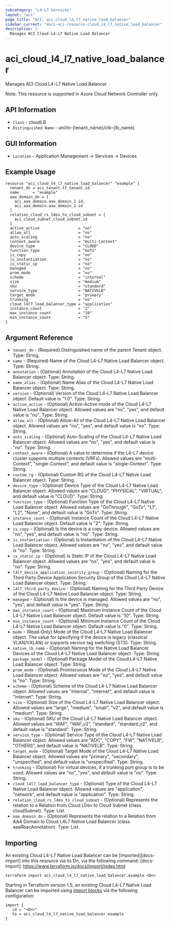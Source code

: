 ```yaml
---
subcategory: "L4-L7 Services"
layout: "aci"
page_title: "ACI: aci_cloud_l4_l7_native_load_balancer"
sidebar_current: "docs-aci-resource-cloud_l4_l7_native_load_balancer"
description: |-
  Manages ACI Cloud L4-L7 Native Load Balancer
---
```


# aci_cloud_l4_l7_native_load_balancer #

Manages ACI Cloud L4-L7 Native Load Balancer

Note: This resource is supported in Azure Cloud Network Controller only.

## API Information ##

* `Class` - cloudLB
* `Distinguished Name` - uni/tn-{tenant_name}/clb-{lb_name}

## GUI Information ##

* `Location` - Application Management -> Services -> Devices


## Example Usage ##

```hcl
resource "aci_cloud_l4_l7_native_load_balancer" "example" {
  tenant_dn = aci_tenant.tf_tenant.id
  name      = "example"
  aaa_domain_dn = [
    aci_aaa_domain.aaa_domain_1.id,
    aci_aaa_domain.aaa_domain_2.id
  ]
  relation_cloud_rs_ldev_to_cloud_subnet = [
    aci_cloud_subnet.cloud_subnet.id
  ]
  active_active                 = "no"
  allow_all                     = "no"
  auto_scaling                  = "no"
  context_aware                 = "multi-Context"
  device_type                   = "CLOUD"
  function_type                 = "GoTo"
  is_copy                       = "no"
  is_instantiation              = "no"
  is_static_ip                  = "no"
  managed                       = "no"
  prom_mode                     = "no"
  scheme                        = "internal"
  size                          = "medium"
  sku                           = "standard"
  service_type                  = "NATIVELB"
  target_mode                   = "primary"
  trunking                      = "no"
  cloud_l4l7_load_balancer_type = "application"
  instance_count                = "2"
  max_instance_count            = "10"
  min_instance_count            = "5"
}
```

## Argument Reference ##

* `tenant_dn` - (Required) Distinguished name of the parent Tenant object. Type: String.
* `name` - (Required) Name of the Cloud L4-L7 Native Load Balancer object. Type: String.
* `annotation` - (Optional) Annotation of the Cloud L4-L7 Native Load Balancer object. Type: String.
* `name_alias` - (Optional) Name Alias of the Cloud L4-L7 Native Load Balancer object. Type: String.
* `version` - (Optional) Version of the Cloud L4-L7 Native Load Balancer object. Default value is "1.0". Type: String.
* `active_active` - (Optional) Active-Active mode of the Cloud L4-L7 Native Load Balancer object. Allowed values are "no", "yes", and default value is "no". Type: String.
* `allow_all` - (Optional) Allow-All of the Cloud L4-L7 Native Load Balancer object. Allowed values are "no", "yes", and default value is "no". Type: String.
* `auto_scaling` - (Optional) Auto-Scaling of the Cloud L4-L7 Native Load Balancer object. Allowed values are "no", "yes", and default value is "no". Type: String.
* `context_aware` - (Optional) A value to determine if the L4-L7 device cluster supports multiple contexts (VRFs). Allowed values are "multi-Context", "single-Context", and default value is "single-Context". Type: String.
* `custom_rg` - (Optional) Custom RG of the Cloud L4-L7 Native Load Balancer object. Type: String.
* `device_type` - (Optional) Device Type of the Cloud L4-L7 Native Load Balancer object. Allowed values are "CLOUD", "PHYSICAL", "VIRTUAL", and default value is "CLOUD". Type: String.
* `function_type` - (Optional) Function Type of the Cloud L4-L7 Native Load Balancer object. Allowed values are "GoThrough", "GoTo", "L1", "L2", "None", and default value is "GoTo". Type: String.
* `instance_count` - (Optional) Instance Count of the Cloud L4-L7 Native Load Balancer object. Default value is "2". Type: String.
* `is_copy` - (Optional) Is the device is a copy device. Allowed values are "no", "yes", and default value is "no". Type: String.
* `is_instantiation` - (Optional) Is Instantiation of the Cloud L4-L7 Native Load Balancer object. Allowed values are "no", "yes", and default value is "no". Type: String.
* `is_static_ip` - (Optional) Is Static IP of the Cloud L4-L7 Native Load Balancer object. Allowed values are "no", "yes", and default value is "no". Type: String.
* `l4l7_device_application_security_group` - (Optional) Naming for the Third Party Device Application Security Group of the Cloud L4-L7 Native Load Balancer object. Type: String.
* `l4l7_third_party_device` - (Optional) Naming for the Third Party Device of the Cloud L4-L7 Native Load Balancer object. Type: String.
* `managed` - (Optional) Is the device is managed. Allowed values are "no", "yes", and default value is "yes". Type: String.
* `max_instance_count` - (Optional) Maximum Instance Count of the Cloud L4-L7 Native Load Balancer object. Default value is "10". Type: String.
* `min_instance_count` - (Optional) Minimum Instance Count of the Cloud L4-L7 Native Load Balancer object. Default value is "0". Type: String.
* `mode` - (Read-Only) Mode of the Cloud L4-L7 Native Load Balancer object. The value for specifying if the device is legacy (classical VLAN/VXLAN) or supports service tag switching (STS). Type: String.
* `native_lb_name` - (Optional) Naming for the Native Load Balancer Devices of the Cloud L4-L7 Native Load Balancer object. Type: String.
* `package_model` - (Optional) Package Model of the Cloud L4-L7 Native Load Balancer object. Type: String.
* `prom_mode` - (Optional) Promiscuous Mode of the Cloud L4-L7 Native Load Balancer object. Allowed values are "no", "yes", and default value is "no". Type: String.
* `scheme` - (Optional) Scheme of the Cloud L4-L7 Native Load Balancer object. Allowed values are "internal", "internet", and default value is "internet". Type: String.
* `size` - (Optional) Size of the Cloud L4-L7 Native Load Balancer object. Allowed values are "large", "medium", "small", "v2", and default value is "medium". Type: String.
* `sku` - (Optional) SKU of the Cloud L4-L7 Native Load Balancer object. Allowed values are "WAF", "WAF_v2", "standard", "standard_v2", and default value is "standard". Type: String.
* `service_type` - (Optional) Service Type of the Cloud L4-L7 Native Load Balancer object. Allowed values are "ADC", "COPY", "FW", "NATIVELB", "OTHERS", and default value is "NATIVELB". Type: String.
* `target_mode` - (Optional) Target Mode of the Cloud L4-L7 Native Load Balancer object. Allowed values are "primary", "secondary", "unspecified", and default value is "unspecified". Type: String.
* `trunking` - (Optional) For virtual devices, if a trunking port group is to be used. Allowed values are "no", "yes", and default value is "no". Type: String.
* `cloud_l4l7_load_balancer_type` - (Optional) Type of the Cloud L4-L7 Native Load Balancer object. Allowed values are "application", "network", and default value is "application". Type: String.
* `relation_cloud_rs_ldev_to_cloud_subnet` - (Optional) Represents the relation to a Relation from Cloud LDev to Cloud Subnet (class cloudSubnet). Type: List.
* `aaa_domain_dn` - (Optional) Represents the relation to a Relation from AAA Domain to Cloud L4L7 Native Load Balancer (class aaaRbacAnnotation). Type: List.


## Importing ##

An existing Cloud L4-L7 Native Load Balancer can be [imported][docs-import] into this resource via its Dn, via the following command:
[docs-import]: https://www.terraform.io/docs/import/index.html


```
terraform import aci_cloud_l4_l7_native_load_balancer.example <Dn>
```

Starting in Terraform version 1.5, an existing Cloud L4-L7 Native Load Balancer can be imported using [import blocks](https://developer.hashicorp.com/terraform/language/import) via the following configuration:

 ```
 import {
    id = "<Dn>"
    to = aci_cloud_l4_l7_native_load_balancer.example
 }
 ```